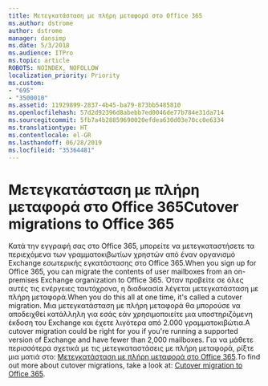 ```yaml
---
title: Μετεγκατάσταση με πλήρη μεταφορά στο Office 365
ms.author: dstrome
author: dstrome
manager: dansimp
ms.date: 5/3/2018
ms.audience: ITPro
ms.topic: article
ROBOTS: NOINDEX, NOFOLLOW
localization_priority: Priority
ms.custom:
- "695"
- "3500010"
ms.assetid: 11929899-2837-4b45-ba79-873bb5485810
ms.openlocfilehash: 57d2d92396d8abebb7ed0046de77b784e31da714
ms.sourcegitcommit: 5fb7a4b28859690020efdea630d03e70cc0e6334
ms.translationtype: HT
ms.contentlocale: el-GR
ms.lasthandoff: 06/28/2019
ms.locfileid: "35364481"
---
```

# <a name="cutover-migrations-to-office-365"></a><span data-ttu-id="6df7f-102">Μετεγκατάσταση με πλήρη μεταφορά στο Office 365</span><span class="sxs-lookup"><span data-stu-id="6df7f-102">Cutover migrations to Office 365</span></span>

<span data-ttu-id="6df7f-103">Κατά την εγγραφή σας στο Office 365, μπορείτε να μετεγκαταστήσετε τα περιεχόμενα των γραμματοκιβωτίων χρηστών από έναν οργανισμό Exchange εσωτερικής εγκατάστασης στο Office 365.</span><span class="sxs-lookup"><span data-stu-id="6df7f-103">When you sign up for Office 365, you can migrate the contents of user mailboxes from an on-premises Exchange organization to Office 365.</span></span> <span data-ttu-id="6df7f-104">Όταν προβείτε σε όλες αυτές τις ενέργειες ταυτόχρονα, η διαδικασία λέγεται μετεγκατάσταση με πλήρη μεταφορά.</span><span class="sxs-lookup"><span data-stu-id="6df7f-104">When you do this all at one time, it's called a cutover migration.</span></span> <span data-ttu-id="6df7f-105">Μια μετεγκατάσταση με πλήρη μεταφορά θα μπορούσε να αποδειχθεί κατάλληλη για εσάς εάν χρησιμοποιείτε μια υποστηριζόμενη έκδοση του Exchange και έχετε λιγότερα από 2.000 γραμματοκιβώτια.</span><span class="sxs-lookup"><span data-stu-id="6df7f-105">A cutover migration could be right for you if you're running a supported version of Exchange and have fewer than 2,000 mailboxes.</span></span> <span data-ttu-id="6df7f-106">Για να μάθετε περισσότερα σχετικά με τις μετεγκαταστάσεις με πλήρη μεταφορά, ρίξτε μια ματιά στο: [Μετεγκατάσταση με πλήρη μεταφορά στο Office 365](https://support.office.com/article/9496e93c-1e59-41a8-9bb3-6e8df0cd81b4.aspx).</span><span class="sxs-lookup"><span data-stu-id="6df7f-106">To find out more about cutover migrations, take a look at: [Cutover migration to Office 365](https://support.office.com/article/9496e93c-1e59-41a8-9bb3-6e8df0cd81b4.aspx).</span></span>
  
